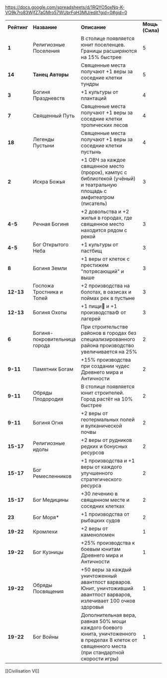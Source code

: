 https://docs.google.com/spreadsheets/d/1RQYO5oxNq-K-VO9k7ro83WjfZ7aGMro57WUbrFqH3MU/edit?gid=0#gid=0

|   |   |   |   |
|---|---|---|---|
|**Рейтинг**|**Название**|**Описание**|**Мощь (Сила)**|
|**1**|Религиозные Поселения|В столице появляется юнит поселенцев. Границы расширяются на 15% быстрее|5|
|**14**|**Танец Авторы**|Священные места получают +1 веры за соседние клетки тундры|5|
|**3**|Богиня Праздневств|+1 культуры от плантаций|4|
|**7**|Священный Путь|Священные места получают +1 веры за соседние клетки тропических лесов|4|
|**18**|Легенды Пустыни|Священные места получают +1 веры за соседние клетки пустынь|4|
|**2**|Искра Божья|+1 ОВЧ за каждое священное место (пророк), кампус с библиотекой (учёный) и театральную площадь с амфитеатром (писатель)|3|
|**4-5**|Речная Богиня|+2 довольства и +2 жилья в городах, где священное место находится рядом с рекой|3|
|**4-5**|Бог Открытого Неба|+1 культуры от пастбищ|3|
|**8**|Богиня Земли|+1 веры от клеток с престижем "потрясающий" и выше|3|
|**12-13**|Госпожа Тростника и Топей|+2 производства на болотах, в оазисах и поймах рек в пустыне|3|
|**12-13**|Богиня Охоты|+1 пищи🌽 и +1 производства⚙ от лагерей|3|
|**6**|Богиня-покровительница города|При строительстве районов в городах без специализированного района производство увеличивается на 25%|2|
|**9-11**|Памятник Богам|+15% производства при создании чудес Древнего мира и Античности|2|
|**9-11**|Обряды Плодородия|В столице появляется юнит строителей. Город растёт на 10% быстрее|2|
|**9-11**|Богиня Огня|+2 веры от геотермальных полей и вулканической почвы|2|
|**15-17**|Религиозные идолы|+2 веры от рудников редких и бонусных ресурсов|2|
|**15-17**|Бог Ремесленников|+1 производства и +1 веры от каждого улучшенного стратегического ресурса|2|
|**15-17**|Бог Медицины|+30 лечению в священном месте и соседних клетках|2|
|**23**|Бог Моря*|+1 производства от рыбацких судов|2|
|**19-22**|Кромлехи|+2 веры от каменоломен|1|
|**19-22**|Бог Кузницы|+25% производства к боевым юнитам Древнего мира и Античности|1|
|**19-22**|Обряды Посвящения|+50 веры за каждый уничтоженный авантпост варваров. Юнит, уничтоживший авантпост варваров, излечивает 100 очков здоровья|1|
|**19-22**|Бог Войны|Дополнительная вера, равная 50% мощи каждого боевого юнита, уничтоженного в пределах 8 клеток от священного места (при стандартной скорости игры)|1|

[[Civilisation VI]]
